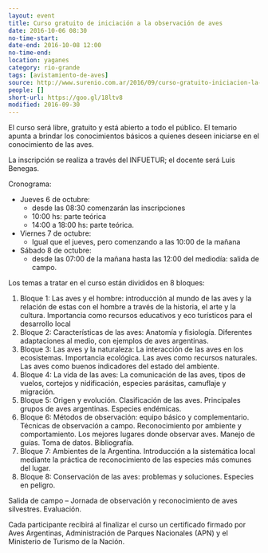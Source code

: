 ```yaml
---
layout: event 
title: Curso gratuito de iniciación a la observación de aves
date: 2016-10-06 08:30
no-time-start: 
date-end: 2016-10-08 12:00
no-time-end: 
location: yaganes
category: rio-grande
tags: [avistamiento-de-aves]
source: http://www.surenio.com.ar/2016/09/curso-gratuito-iniciacion-la-observacion-aves
people: []
short-url: https://goo.gl/18ltv8
modified: 2016-09-30
---
```


El curso será libre, gratuito y está abierto a todo el público. El temario apunta a brindar los conocimientos básicos a quienes deseen iniciarse en el conocimiento de las aves. 

La inscripción se realiza a través del INFUETUR; el docente será Luis Benegas.


Cronograma:

- Jueves 6 de octubre: 
  - desde las 08:30 comenzarán las inscripciones
  - 10:00 hs: parte teórica
  - 14:00 a 18:00 hs: parte teórica.
- Viernes 7 de octubre:
  - Igual que el jueves, pero comenzando a las 10:00 de la mañana
- Sábado 8 de octubre:
  - desde las 07:00 de la mañana hasta las 12:00 del mediodía: salida de campo.


Los temas a tratar en el curso están divididos en 8 bloques:

1. Bloque 1: Las aves y el hombre: introducción al mundo de las aves y la relación de estas con el hombre a través de la historia, el arte y la cultura. Importancia como recursos educativos y eco turísticos para el desarrollo local
2. Bloque 2: Características de las aves: Anatomía y fisiología. Diferentes adaptaciones al medio, con ejemplos de aves argentinas.
3. Bloque 3: Las aves y la naturaleza: La interacción de las aves en los ecosistemas. Importancia ecológica. Las aves como recursos naturales. Las aves como buenos indicadores del estado del ambiente.
4. Bloque 4: La vida de las aves: La comunicación de las aves, tipos de vuelos, cortejos y nidificación, especies parásitas, camuflaje y migración.
5. Bloque 5: Origen y evolución. Clasificación de las aves. Principales grupos de aves argentinas. Especies endémicas.
6. Bloque 6: Métodos de observación: equipo básico y complementario. Técnicas de observación a campo. Reconocimiento por ambiente y comportamiento. Los mejores lugares donde observar aves. Manejo de guías. Toma de datos. Bibliografía.
7. Bloque 7: Ambientes de la Argentina. Introducción a la sistemática local mediante la práctica de reconocimiento de las especies más comunes del lugar.
8. Bloque 8: Conservación de las aves: problemas y soluciones. Especies en peligro.

Salida de campo – Jornada de observación y reconocimiento de aves silvestres. Evaluación.

Cada participante recibirá al finalizar el curso un certificado firmado por Aves Argentinas, Administración de Parques Nacionales (APN) y el Ministerio de Turismo de la Nación.